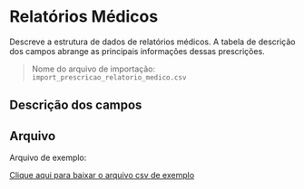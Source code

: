 # Relatórios Médicos
<p align="justify"> 
Descreve a estrutura de dados de relatórios médicos. A tabela de descrição dos campos abrange as principais informações dessas prescrições.
 </p>

> Nome do arquivo de importação: `import_prescricao_relatorio_medico.csv`


## Descrição dos campos

[](tables/campos.md ':include')


## Arquivo
<p align="justify">Arquivo de exemplo:</p>

[Clique aqui para baixar o arquivo csv de exemplo](../../arquivos_exemplos/import_prescricao_relatorio_medico.csv ':ignore')
